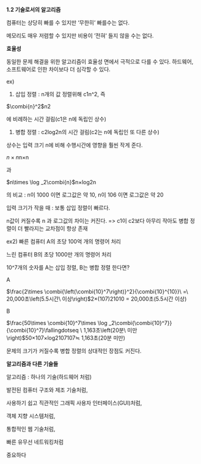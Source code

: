 **1.2 기술로서의 알고리즘**

 컴퓨터는 상당히 빠를 수 있지만 ‘무한히’ 빠를수는 없다.

 메모리도 매우 저렴할 수 있지만 비용이 ’전혀‘ 들지 않을 수는 없다.

 

 **효율성**

동일한 문제 해결을 위한 알고리즘이 효율성 면에서 극적으로 다를 수 있다. 하드웨어, 소프트웨어로 인한 차이보다 더 심각할 수 있다.

 

ex) 

1. 삽입 정렬 : n개의 값 정렬위해 c1n^2, 즉   

$\combi{n}^2$n2

에 비례하는 시간 걸림(c1은 n에 독립인 상수)

1.  병합 정렬 : c2log2n의 시간 걸림(c2는 n에 독립인 또 다른 상수)

 

 상수는 입력 크기 n에 비해 수행시간에 영향을 훨씬 작게 준다.

$n\times n$n×n

 과 

$n\times \log _2\combi{n}$n×log2n

 의 비교 : n이 1000 이면 로그값은 약 10, n이 106 이면 로그값은 약 20

 

 입력 크기가 작을 때 : 보통 삽입 정렬이 빠르다.

n값이 커질수록 n 과 로그값의 차이는 커진다. => c1이 c2보다 아무리 작아도 병합 정렬이 더 빨라지는 교차점이 항상 존재

 

ex2) 빠른 컴퓨터 A의 초당 100억 개의 명령어 처리

 느린 컴퓨터 B의 초당 1000만 개의 명령어 처리

10^7개의 숫자를 A는 삽입 정렬, B는 병합 정렬 한다면?

A

$\frac{2\times \combi{\left(\combi{10}^7\right)}^2}{\combi{10}^{10}}\ =\ 20,000초\left(5.5시간\ 이상\right)$2×(107)21010 = 20,000초(5.5시간 이상)

B

$\frac{50\times \combi{10}^7\times \log _2\combi{\combi{10}^7}}{\combi{10}^7}\fallingdotseq \ 1,163초\left(20분\ 미만\right)$50×107×log2107107≒ 1,163초(20분 미만)

 

 문제의 크기가 커질수록 병합 정렬의 상대적인 장점도 커진다.

 

 **알고리즘과 다른 기술들**

 

 알고리즘 : 하나의 기술(하드웨어 처럼)

 

 발전된 컴퓨터 구조와 제조 기술처럼,

 사용하기 쉽고 직관적인 그래픽 사용자 인터페이스(GUI)처럼,

 객체 지향 시스템처럼,

 통합적인 웹 기술처럼,

 빠른 유무선 네트워킹처럼

 

중요하다